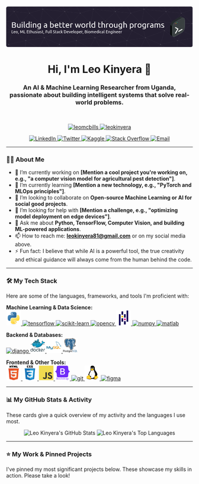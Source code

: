 <!-- 
Hi Leo! I've restructured your README to be more impactful for job searching.
- I've replaced the GIF with dynamic GitHub stats cards, which are more informative for recruiters.
- I've organized your skills into categories to make them easier to parse.
- I've added sections like "About Me" and "My Work" to tell a better story.
- I've fixed your social links (they had spaces). Please double-check the usernames!
-->

![Header](./github-header-image(3).png)

<h1 align="center">Hi, I'm Leo Kinyera 👋</h1>
<h3 align="center">An AI & Machine Learning Researcher from Uganda, passionate about building intelligent systems that solve real-world problems.</h3>

<br>

<!-- Profile Views and Socials -->
<p align="center">
  <a href="https://github.com/leomcbills">
    <img src="https://komarev.com/ghpvc/?username=leomcbills&label=Profile%20Views&color=0e75b6&style=flat-square" alt="leomcbills" />
  </a>
  <a href="https://twitter.com/leokinyera" target="_blank">
    <img src="https://img.shields.io/twitter/follow/leokinyera?logo=twitter&style=flat-square&color=1DA1F2&label=Follow" alt="leokinyera" />
  </a>
</p>

<!-- Social Links -->
<p align="center">
  <a href="https://linkedin.com/in/leokinyera" target="_blank">
    <img src="https://img.shields.io/badge/LinkedIn-0077B5?style=for-the-badge&logo=linkedin&logoColor=white" alt="LinkedIn"/>
  </a>
  <a href="https://twitter.com/leokinyera" target="_blank">
    <img src="https://img.shields.io/badge/Twitter-1DA1F2?style=for-the-badge&logo=twitter&logoColor=white" alt="Twitter"/>
  </a>
  <a href="https://kaggle.com/leomcbills" target="_blank">
    <img src="https://img.shields.io/badge/Kaggle-20BEFF?style=for-the-badge&logo=kaggle&logoColor=white" alt="Kaggle"/>
  </a>
  <a href="https://stackoverflow.com/users/11996221/leo-mcbills" target="_blank">
    <!-- 
    NOTE: I found your Stack Overflow User ID is 11996221. I've used it in the link. 
    If you have a different profile, please update it.
    -->
    <img src="https://img.shields.io/badge/Stack_Overflow-F58025?style=for-the-badge&logo=stack-overflow&logoColor=white" alt="Stack Overflow"/>
  </a>
  <a href="mailto:leokinyera81@gmail.com">
    <img src="https://img.shields.io/badge/Email-D14836?style=for-the-badge&logo=gmail&logoColor=white" alt="Email"/>
  </a>
</p>

---

### 👨‍💻 About Me

- 🔭 I’m currently working on **[Mention a cool project you're working on, e.g., "a computer vision model for agricultural pest detection"]**.
- 🌱 I’m currently learning **[Mention a new technology, e.g., "PyTorch and MLOps principles"]**.
- 👯 I’m looking to collaborate on **Open-source Machine Learning or AI for social good projects**.
- 🤔 I’m looking for help with **[Mention a challenge, e.g., "optimizing model deployment on edge devices"]**.
- 💬 Ask me about **Python, TensorFlow, Computer Vision, and building ML-powered applications**.
- 📫 How to reach me: **leokinyera81@gmail.com** or on my social media above.
- ⚡ Fun fact: I believe that while AI is a powerful tool, the true creativity and ethical guidance will always come from the human behind the code.

---

### 🛠️ My Tech Stack

Here are some of the languages, frameworks, and tools I'm proficient with:

<p align="left">
    <strong>Machine Learning & Data Science:</strong><br>
    <a href="https://www.python.org" target="_blank" rel="noreferrer"> <img src="https://raw.githubusercontent.com/devicons/devicon/master/icons/python/python-original.svg" alt="python" width="40" height="40"/> </a>
    <a href="https://www.tensorflow.org" target="_blank" rel="noreferrer"> <img src="https://www.vectorlogo.zone/logos/tensorflow/tensorflow-icon.svg" alt="tensorflow" width="40" height="40"/> </a>
    <a href="https://scikit-learn.org/" target="_blank" rel="noreferrer"> <img src="https://upload.wikimedia.org/wikipedia/commons/0/05/Scikit_learn_logo_small.svg" alt="scikit-learn" width="40" height="40"/> </a>
    <a href="https://opencv.org/" target="_blank" rel="noreferrer"> <img src="https://www.vectorlogo.zone/logos/opencv/opencv-icon.svg" alt="opencv" width="40" height="40"/> </a>
    <a href="https://pandas.pydata.org/" target="_blank" rel="noreferrer"> <img src="https://raw.githubusercontent.com/devicons/devicon/2ae2a900d2f041875420742d2592e0092b411244/icons/pandas/pandas-original.svg" alt="pandas" width="40" height="40"/> </a>
    <a href="https://numpy.org/" target="_blank" rel="noreferrer"> <img src="https://www.vectorlogo.zone/logos/numpy/numpy-icon.svg" alt="numpy" width="40" height="40"/> </a>
    <a href="https://www.mathworks.com/" target="_blank" rel="noreferrer"> <img src="https://upload.wikimedia.org/wikipedia/commons/2/21/Matlab_Logo.png" alt="matlab" width="40" height="40"/> </a>
</p>

<p align="left">
    <strong>Backend & Databases:</strong><br>
    <a href="https://www.djangoproject.com/" target="_blank" rel="noreferrer"> <img src="https://cdn.worldvectorlogo.com/logos/django.svg" alt="django" width="40" height="40"/> </a>
    <a href="https://www.docker.com/" target="_blank" rel="noreferrer"> <img src="https://raw.githubusercontent.com/devicons/devicon/master/icons/docker/docker-original-wordmark.svg" alt="docker" width="40" height="40"/> </a>
    <a href="https://www.mysql.com/" target="_blank" rel="noreferrer"> <img src="https://raw.githubusercontent.com/devicons/devicon/master/icons/mysql/mysql-original-wordmark.svg" alt="mysql" width="40" height="40"/> </a>
    <a href="https.postgresql.org" target="_blank" rel="noreferrer"> <img src="https://raw.githubusercontent.com/devicons/devicon/master/icons/postgresql/postgresql-original-wordmark.svg" alt="postgresql" width="40" height="40"/> </a>
</p>

<p align="left">
    <strong>Frontend & Other Tools:</strong><br>
    <a href="https://www.w3.org/html/" target="_blank" rel="noreferrer"> <img src="https://raw.githubusercontent.com/devicons/devicon/master/icons/html5/html5-original-wordmark.svg" alt="html5" width="40" height="40"/> </a>
    <a href="https://www.w3schools.com/css/" target="_blank" rel="noreferrer"> <img src="https://raw.githubusercontent.com/devicons/devicon/master/icons/css3/css3-original-wordmark.svg" alt="css3" width="40" height="40"/> </a>
    <a href="https://developer.mozilla.org/en-US/docs/Web/JavaScript" target="_blank" rel="noreferrer"> <img src="https://raw.githubusercontent.com/devicons/devicon/master/icons/javascript/javascript-original.svg" alt="javascript" width="40" height="40"/> </a>
    <a href="https://getbootstrap.com" target="_blank" rel="noreferrer"> <img src="https://raw.githubusercontent.com/devicons/devicon/master/icons/bootstrap/bootstrap-plain-wordmark.svg" alt="bootstrap" width="40" height="40"/> </a>
    <a href="https://git-scm.com/" target="_blank" rel="noreferrer"> <img src="https://www.vectorlogo.zone/logos/git-scm/git-scm-icon.svg" alt="git" width="40" height="40"/> </a>
    <a href="https://www.linux.org/" target="_blank" rel="noreferrer"> <img src="https://raw.githubusercontent.com/devicons/devicon/master/icons/linux/linux-original.svg" alt="linux" width="40" height="40"/> </a>
    <a href="https://www.figma.com/" target="_blank" rel="noreferrer"> <img src="https://www.vectorlogo.zone/logos/figma/figma-icon.svg" alt="figma" width="40" height="40"/> </a>
</p>

---

### 📊 My GitHub Stats & Activity

These cards give a quick overview of my activity and the languages I use most.

<p align="center">
  <img src="https://github-readme-stats.vercel.app/api?username=leomcbills&show_icons=true&theme=dracula&include_all_commits=true&count_private=true" alt="Leo Kinyera's GitHub Stats" />
  <img src="https://github-readme-stats.vercel.app/api/top-langs/?username=leomcbills&layout=compact&langs_count=8&theme=dracula" alt="Leo Kinyera's Top Languages" />
</p>

---

### ⭐ My Work & Pinned Projects

I've pinned my most significant projects below. These showcase my skills in action. Please take a look!

<!-- 
IMPORTANT: To make this section work, go to your main GitHub profile page and "pin" 
up to 6 of your best repositories. They will automatically appear on your profile.
This note just serves as a call-to-action for visitors!
-->
